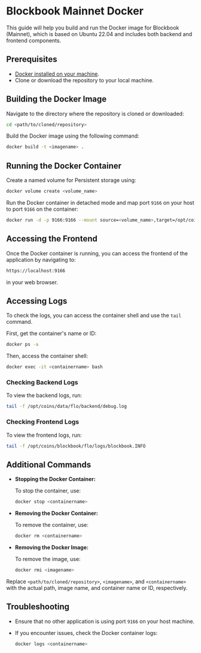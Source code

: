 # Blockbook Mainnet Docker

This guide will help you build and run the Docker image for Blockbook (Mainnet), which is based on Ubuntu 22.04 and includes both backend and frontend components.

## Prerequisites

-   [Docker installed on your machine](https://docs.docker.com/engine/install/).
-   Clone or download the repository to your local machine.

## Building the Docker Image

Navigate to the directory where the repository is cloned or downloaded:

```sh
cd <path/to/cloned/repository>
```

Build the Docker image using the following command:

```sh
docker build -t <imagename> .
```

## Running the Docker Container

Create a named volume for Persistent storage using:

```sh
docker volume create <volume_name>
```

Run the Docker container in detached mode and map port `9166` on your host to port `9166` on the container:

```sh
docker run -d -p 9166:9166 --mount source=<volume_name>,target=/opt/coins <imagename>
```

## Accessing the Frontend

Once the Docker container is running, you can access the frontend of the application by navigating to:

```sh
https://localhost:9166
```

in your web browser.

## Accessing Logs

To check the logs, you can access the container shell and use the `tail` command.

First, get the container's name or ID:

```sh
docker ps -a
```

Then, access the container shell:

```sh
docker exec -it <containername> bash
```

### Checking Backend Logs

To view the backend logs, run:

```sh
tail -f /opt/coins/data/flo/backend/debug.log
```

### Checking Frontend Logs

To view the frontend logs, run:

```sh
tail -f /opt/coins/blockbook/flo/logs/blockbook.INFO
```

## Additional Commands

-   **Stopping the Docker Container:**

    To stop the container, use:

    ```sh
    docker stop <containername>
    ```

-   **Removing the Docker Container:**

    To remove the container, use:

    ```sh
    docker rm <containername>
    ```

-   **Removing the Docker Image:**

    To remove the image, use:

    ```sh
    docker rmi <imagename>
    ```

Replace `<path/to/cloned/repository>`, `<imagename>`, and `<containername>` with the actual path, image name, and container name or ID, respectively.

## Troubleshooting

-   Ensure that no other application is using port `9166` on your host machine.
-   If you encounter issues, check the Docker container logs:

    ```sh
    docker logs <containername>
    ```